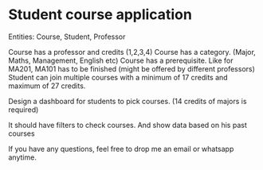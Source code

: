 # Student course application

Entities: Course, Student, Professor

Course has a professor and credits (1,2,3,4)
Course has a category. (Major, Maths, Management, English etc)
Course has a prerequisite. Like for MA201, MA101 has to be finished (might be offered by different professors)
Student can join multiple courses with a minimum of 17 credits and maximum of 27 credits. 

Design a dashboard for students to pick courses. (14 credits of majors is required)

It should have filters to check courses. And show data based on his past courses

If you have any questions, feel free to drop me an email or whatsapp anytime.